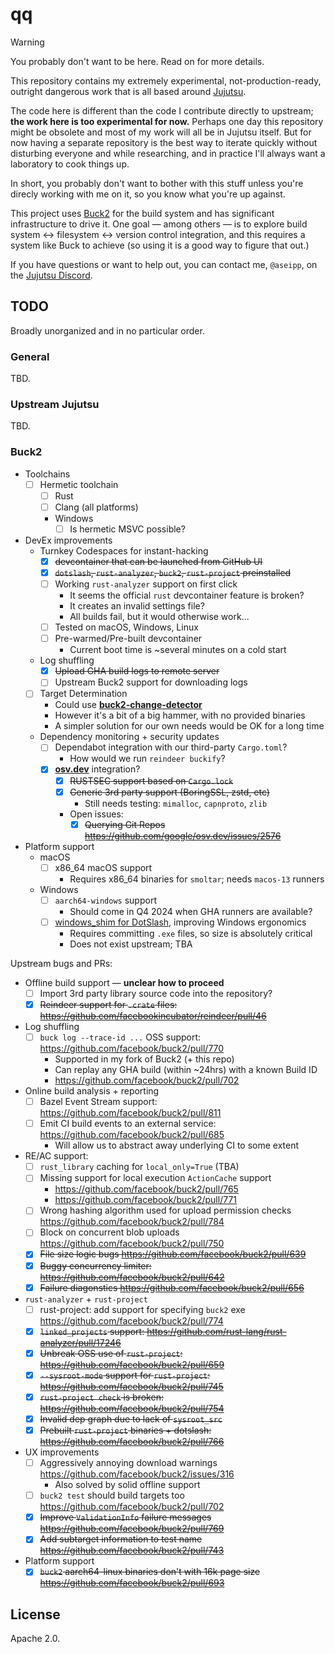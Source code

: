 # qq

> [!WARNING]
> You probably don't want to be here. Read on for more details.

This repository contains my extremely experimental, not-production-ready,
outright dangerous work that is all based around
[Jujutsu](https://github.com/martinvonz/jj).

The code here is different than the code I contribute directly to upstream;
**the work here is too experimental for now.** Perhaps one day this repository
might be obsolete and most of my work will all be in Jujutsu itself. But for now
having a separate repository is the best way to iterate quickly without
disturbing everyone and while researching, and in practice I'll always want a
laboratory to cook things up.

In short, you probably don't want to bother with this stuff unless you're
direcly working with me on it, so you know what you're up against.

This project uses [Buck2](https://buck2.build) for the build system and has
significant infrastructure to drive it. One goal &mdash; among others &mdash; is
to explore build system <-> filesystem <-> version control integration, and this
requires a system like Buck to achieve (so using it is a good way to figure that
out.)

If you have questions or want to help out, you can contact me, `@aseipp`, on the
[Jujutsu Discord](https://discord.gg/dkmfj3aGQN).

## TODO

Broadly unorganized and in no particular order.

### General

TBD.

### Upstream Jujutsu

TBD.

### Buck2

- Toolchains
  - [ ] Hermetic toolchain
    - [ ] Rust
    - [ ] Clang (all platforms)
    - Windows
      - [ ] Is hermetic MSVC possible?
- DevEx improvements
  - Turnkey Codespaces for instant-hacking
    - [x] ~~devcontainer that can be launched from GitHub UI~~
    - [x] ~~`dotslash`, `rust-analyzer`, `buck2`, `rust-project` preinstalled~~
    - [ ] Working `rust-analyzer` support on first click
      - It seems the official `rust` devcontainer feature is broken?
      - It creates an invalid settings file?
      - All builds fail, but it would otherwise work...
    - [ ] Tested on macOS, Windows, Linux
    - [ ] Pre-warmed/Pre-built devcontainer
      - Current boot time is ~several minutes on a cold start
  - Log shuffling
    - [x] ~~Upload GHA build logs to remote server~~
    - [ ] Upstream Buck2 support for downloading logs
  - [ ] Target Determination
    - Could use **[buck2-change-detector](https://github.com/facebookincubator/buck2-change-detector/tree/main/btd)**
    - However it's a bit of a big hammer, with no provided binaries
    - A simpler solution for our own needs would be OK for a long time
  - Dependency monitoring + security updates
    - [ ] Dependabot integration with our third-party `Cargo.toml`?
      - How would we run `reindeer buckify`?
    - [x] **[osv.dev](https://osv.dev)** integration?
      - [x] ~~RUSTSEC support based on `Cargo.lock`~~
      - [x] ~~Generic 3rd party support (BoringSSL, zstd, etc)~~
        - Still needs testing: `mimalloc`, `capnproto`, `zlib`
      - Open issues:
        - [x] ~~Querying Git Repos <https://github.com/google/osv.dev/issues/2576>~~
- Platform support
  - macOS
    - [ ] x86_64 macOS support
      - Requires x86_64 binaries for `smoltar`; needs `macos-13` runners
  - Windows
    - [ ] `aarch64-windows` support
      - Should come in Q4 2024 when GHA runners are available?
    - [ ] [windows_shim for DotSlash](https://dotslash-cli.com/docs/windows/),
          improving Windows ergonomics
      - Requires committing `.exe` files, so size is absolutely critical
      - Does not exist upstream; TBA

Upstream bugs and PRs:

- Offline build support &mdash; **unclear how to proceed**
  - [ ] Import 3rd party library source code into the repository?
  - [x] ~~Reindeer support for `.crate` files: <https://github.com/facebookincubator/reindeer/pull/46>~~
- Log shuffling
  - [ ] `buck log --trace-id ...` OSS support: <https://github.com/facebook/buck2/pull/770>
    - Supported in my fork of Buck2 (+ this repo)
    - Can replay any GHA build (within ~24hrs) with a known Build ID
    - <https://github.com/facebook/buck2/pull/702>
- Online build analysis + reporting
  - [ ] Bazel Event Stream support: <https://github.com/facebook/buck2/pull/811>
  - [ ] Emit CI build events to an external service: <https://github.com/facebook/buck2/pull/685>
    - Will allow us to abstract away underlying CI to some extent
- RE/AC support:
  - [ ] `rust_library` caching for `local_only=True` (TBA)
  - [ ] Missing support for local execution `ActionCache` support
    - <https://github.com/facebook/buck2/pull/765>
    - <https://github.com/facebook/buck2/pull/771>
  - [ ] Wrong hashing algorithm used for upload permission checks <https://github.com/facebook/buck2/pull/784>
  - [ ] Block on concurrent blob uploads <https://github.com/facebook/buck2/pull/750>
  - [x] ~~File size logic bugs <https://github.com/facebook/buck2/pull/639>~~
  - [x] ~~Buggy concurrency limiter: <https://github.com/facebook/buck2/pull/642>~~
  - [x] ~~Failure diagonstics <https://github.com/facebook/buck2/pull/656>~~
- `rust-analyzer` + `rust-project`
  - [ ] rust-project: add support for specifying `buck2` exe <https://github.com/facebook/buck2/pull/774>
  - [x] ~~`linked_projects` support: <https://github.com/rust-lang/rust-analyzer/pull/17246>~~
  - [x] ~~Unbreak OSS use of `rust-project`: <https://github.com/facebook/buck2/pull/659>~~
  - [x] ~~`--sysroot-mode` support for `rust-project`: <https://github.com/facebook/buck2/pull/745>~~
  - [x] ~~`rust-project check` is broken: <https://github.com/facebook/buck2/pull/754>~~
  - [x] ~~Invalid dep graph due to lack of `sysroot_src`~~
  - [x] ~~Prebuilt `rust-project` binaries + dotslash: <https://github.com/facebook/buck2/pull/766>~~
- UX improvements
  - [ ] Aggressively annoying download warnings <https://github.com/facebook/buck2/issues/316>
    - Also solved by solid offline support
  - [ ] `buck2 test` should build targets too <https://github.com/facebook/buck2/pull/702>
  - [x] ~~Improve `ValidationInfo` failure messages <https://github.com/facebook/buck2/pull/769>~~
  - [x] ~~Add subtarget information to test name <https://github.com/facebook/buck2/pull/743>~~
- Platform support
  - [x] ~~`buck2` aarch64-linux binaries don't with 16k page size <https://github.com/facebook/buck2/pull/693>~~

## License

Apache 2.0.
